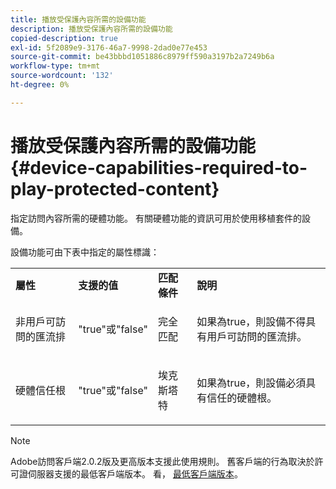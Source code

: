 ```yaml
---
title: 播放受保護內容所需的設備功能
description: 播放受保護內容所需的設備功能
copied-description: true
exl-id: 5f2089e9-3176-46a7-9998-2dad0e77e453
source-git-commit: be43bbbd1051886c8979ff590a3197b2a7249b6a
workflow-type: tm+mt
source-wordcount: '132'
ht-degree: 0%

---
```


# 播放受保護內容所需的設備功能 {#device-capabilities-required-to-play-protected-content}

指定訪問內容所需的硬體功能。 有關硬體功能的資訊可用於使用移植套件的設備。

設備功能可由下表中指定的屬性標識：

<table id="table_v3n_fks_n4"> 
 <tbody> 
  <tr> 
   <td><b>屬性</b> </td> 
   <td><b>支援的值</b> </td> 
   <td><b>匹配條件</b> </td> 
   <td><b>說明</b> </td> 
  </tr> 
  <tr> 
   <td colname="1" class="- topic/entry "> <p class="- topic/p ">非用戶可訪問的匯流排 </p> </td> 
   <td colname="2" class="- topic/entry "> <p class="- topic/p ">"true"或"false" </p> </td> 
   <td colname="3" class="- topic/entry "> <p class="- topic/p ">完全匹配 </p> </td> 
   <td colname="4" class="- topic/entry "> <p class="- topic/p ">如果為true，則設備不得具有用戶可訪問的匯流排。 </p> </td> 
  </tr> 
  <tr> 
   <td colname="1" class="- topic/entry "> <p class="- topic/p ">硬體信任根 </p> </td> 
   <td colname="2" class="- topic/entry "> <p class="- topic/p ">"true"或"false" </p> </td> 
   <td colname="3" class="- topic/entry "> <p class="- topic/p ">埃克斯塔特 </p> </td> 
   <td colname="4" class="- topic/entry "> <p class="- topic/p ">如果為true，則設備必須具有信任的硬體根。 </p> </td> 
  </tr> 
 </tbody> 
</table>

>[!NOTE]
>
>Adobe訪問客戶端2.0.2版及更高版本支援此使用規則。 舊客戶端的行為取決於許可證伺服器支援的最低客戶端版本。 看， [最低客戶端版本](../../../../aaxs-protecting-content/content-setting-up-the-sdk/content-setting-up-the-dev-env.md)。
